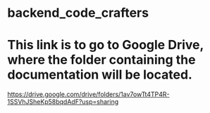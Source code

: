 # backend_code_crafters
# This link is to go to Google Drive, where the folder containing the documentation will be located.
https://drive.google.com/drive/folders/1av7owTt4TP4R-1SSVhJSheKp58bqdAdF?usp=sharing
